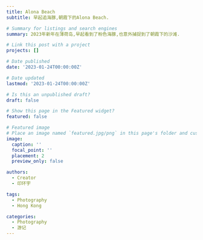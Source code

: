 ```yaml
---
title: Alona Beach
subtitle: 早起追海豚,朝霞下的Alona Beach.

# Summary for listings and search engines
summary: 2023年新年在薄荷岛,早起看到了粉色海豚,也意外捕捉到了朝霞下的沙滩.

# Link this post with a project
projects: []

# Date published
date: '2023-01-24T00:00:00Z'

# Date updated
lastmod: '2023-01-24T00:00:00Z'

# Is this an unpublished draft?
draft: false

# Show this page in the Featured widget?
featured: false

# Featured image
# Place an image named `featured.jpg/png` in this page's folder and customize its options here.
image:
  caption: ''
  focal_point: ''
  placement: 2
  preview_only: false

authors:
  - Creator
  - 印环宇

tags:
  - Photography
  - Hong Kong

categories:
  - Photography
  - 游记
---
```



